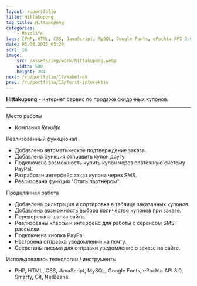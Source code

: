 ```yaml
---
layout: ruportfolio
title: Hittakupong
tag_title: Hittakupong
categories:
    - Revolife
tags: [PHP, HTML, CSS, JavaScript, MySQL, Google Fonts, ePochta API 3.0, Smarty, Git, NetBeans]
date: 05.08.2015 05:20
sort: 16
image: 
    src: /assets/img/work/hittakupong.webp 
    width: 500
    height: 284
next: /ru/portfolio/17/kabel-ok
prev: /ru/portfolio/15/ferst-interektiv
---
```


**Hittakupong** - интернет сервис по продаже скидочных купонов.

---

Место работы

* Компания _Revolife_

Реализованный функционал

* Добавлено автоматическое подтверждение заказа.
* Добавлена функция отправить купон другу.
* Подключена возможность купить купон через платёжную систему PayPal.
* Разработан интерфейс заказ купона через SMS.
* Реализована функция "Стать партнёром".

Проделанная работа

* Добавлена фильтрация и сортировка в таблице заказанных купонов.
* Добавлена возможность выбора количество купонов при заказе.
* Переверстана шапка сайта.
* Реализованы классы и интерфейс для работы с сервисом SMS-рассылки.
* Подключена кнопка PayPal.
* Настроена отправка уведомлений на почту.
* Сверстаны письма для отправки уведомление о заказе на сайте.

Использовались технологии / инструменты

* PHP, HTML, CSS, JavaScript, MySQL, Google Fonts, ePochta API 3.0, Smarty, Git, NetBeans.
